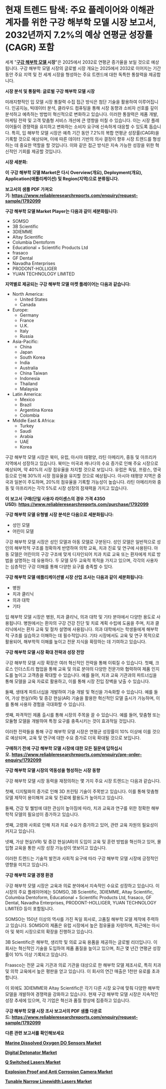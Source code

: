 <p><h1>현재 트렌드 탐색: 주요 플레이어와 이해관계자를 위한 구강 해부학 모델 시장 보고서, 2032년까지 7.2%의 예상 연평균 성장률(CAGR) 포함</h1></p><p>세계 "<strong><a href="https://www.reliableresearchreports.com/mouth-anatomical-model-r1792099?utm_campaign=106&utm_medium=8&utm_source=Github&utm_content=ia&utm_term=19032025&utm_id=mouth-anatomical-model">구강 해부학 모델&nbsp;</a></strong><strong>시장</strong>"은 2025에서 2032로 연평균 증가율을 보일 것으로 예상됩니다. 구강 해부학 모델 시장의 글로벌 시장 개요는 2025에서 2032로 이어지는 기간 동안 주요 지역 및 전 세계 시장을 형성하는 주요 트렌드에 대한 독특한 통찰력을 제공합니다.</p>
<p><strong>시장 분석 및 통찰력: 글로벌 구강 해부학 모델 시장</strong></p>
<p><p>미래지향적인 입 모델 시장 통찰력 수집 접근 방식은 첨단 기술을 활용하여 이루어집니다. 인공지능, 빅데이터 분석, 클라우드 컴퓨팅을 통해 시장 동향과 소비자 선호를 깊이 분석하고 예측하는 방법이 혁신적으로 변화하고 있습니다. 이러한 통찰력은 제품 개발, 마케팅 전략 및 고객 맞춤형 서비스 개선에 큰 영향을 미칠 수 있습니다. 이는 시장 플레이어들이 경쟁력을 유지하고 변화하는 소비자 요구에 신속하게 대응할 수 있도록 돕습니다. 특히, 입 해부학 모델 시장은 예측 기간 동안 7.2%의 복합 연평균 성장률(CAGR)을 기록할 것으로 예상되며, 이에 따른 데이터 기반의 의사 결정이 향후 시장 트렌드를 형성하는 데 중요한 역할을 할 것입니다. 이와 같은 접근 방식은 지속 가능한 성장을 위한 혁신적인 기회를 제공할 것입니다.</p><a href="%7CAUTHORITHY_DOMAIN_URL%7C?utm_campaign=106&utm_medium=8&utm_source=Github&utm_content=ia&utm_term=19032025&utm_id=mouth-anatomical-model"></a></p>
<p><strong>시장 세분화:</strong></p>
<p><strong>이 구강 해부학 모델 Market은 다시 Overview(개요), Deployment(개요), Application(애플리케이션) 및 Region(지역)으로 분류됩니다.</strong></p>
<p><strong>보고서의 샘플 PDF 가져오기:&nbsp;<a href="https://www.reliableresearchreports.com/enquiry/request-sample/1792099?utm_campaign=106&utm_medium=8&utm_source=Github&utm_content=ia&utm_term=19032025&utm_id=mouth-anatomical-model">https://www.reliableresearchreports.com/enquiry/request-sample/1792099</a></strong><strong></strong></p>
<p><strong>구강 해부학 모델 Market Player는 다음과 같이 세분화됩니다:</strong></p>
<p><ul><li>SOMSO</li><li>3B Scientific</li><li>3DIEMME</li><li>Altay Scientific</li><li>Columbia Dentoform</li><li>Educational + Scientific Products Ltd</li><li>frasaco</li><li>GF Dental</li><li>Navadha Enterprises</li><li>PRODONT-HOLLIGER</li><li>YUAN TECHNOLOGY LIMITED</li></ul></p>
<p><strong>지역별로 제공되는 구강 해부학 모델 마켓 플레이어는 다음과 같습니다:</strong></p>
<p><ul>
    <li>
        North America:
        <ul>
            <li>United States</li>
            <li>Canada</li>
        </ul>
    </li>
    <li>
        Europe:
        <ul>
            <li>Germany</li>
            <li>France</li>
            <li>U.K.</li>
            <li>Italy</li>
            <li>Russia</li>
        </ul>
    </li>
    <li>
        Asia-Pacific:
        <ul>
            <li>China</li>
            <li>Japan</li>
            <li>South Korea</li>
            <li>India</li>
            <li>Australia</li>
            <li>China Taiwan</li>
            <li>Indonesia</li>
            <li>Thailand</li>
            <li>Malaysia</li>
        </ul>
    </li>
    <li>
        Latin America:
        <ul>
            <li>Mexico</li>
            <li>Brazil</li>
            <li>Argentina Korea</li>
            <li>Colombia</li>
        </ul>
    </li>
    <li>
        Middle East & Africa:
        <ul>
            <li>Turkey</li>
            <li>Saudi</li>
            <li>Arabia</li>
            <li>UAE</li>
            <li>Korea</li>
        </ul>
    </li>
    </ul></p>
<p><p>구강 해부학 모델 시장은 북미, 유럽, 아시아 태평양, 라틴 아메리카, 중동 및 아프리카 지역에서 성장하고 있습니다. 북미는 미국과 캐나다의 수요 증가로 인해 주요 시장으로 예상되며, 약 40%의 시장 점유율을 차지할 것으로 보입니다. 유럽은 독일, 프랑스, 영국 등으로 인해 30%의 시장 점유율을 유지할 것으로 예상됩니다. 아시아 태평양 지역은 중국과 일본이 주도하며, 20%의 점유율을 기록할 가능성이 높습니다. 라틴 아메리카와 중동 및 아프리카는 각각 5%로 시장 성장의 잠재력을 가지고 있습니다.</p></p>
<p><strong>이 보고서 구매(단일 사용자 라이센스의 경우 가격 4350 USD):&nbsp;<a href="https://www.reliableresearchreports.com/purchase/1792099?utm_campaign=106&utm_medium=8&utm_source=Github&utm_content=ia&utm_term=19032025&utm_id=mouth-anatomical-model">https://www.reliableresearchreports.com/purchase/1792099</a></strong></p>
<p><strong>구강 해부학 모델 유형별 시장 분석은 다음으로 세분화됩니다:</strong></p>
<p><ul><li>성인 모델</li><li>어린이 모델</li></ul></p>
<p><p>구강 해부학 모델 시장은 성인 모델과 아동 모델로 구분된다. 성인 모델은 일반적으로 성인의 해부학적 구조를 정확하게 반영하여 의학 교육, 치과 진료 및 연구에 사용된다. 아동 모델은 어린이의 구강 구조에 맞게 디자인되어 치과 치료 교육 또는 환자에게 치료 방법을 설명하는 데 유용하다. 두 모델 모두 교육적 목적을 가지고 있으며, 각각의 사용자는 심층적인 구강 이해를 통해 다양한 요구를 충족할 수 있다.</p></p>
<p><strong>구강 해부학 모델 애플리케이션별 시장 산업 조사는 다음과 같이 세분화됩니다:</strong></p>
<p><ul><li>병원</li><li>치과 클리닉</li><li>의과 대학</li><li>기타</li></ul></p>
<p><p>입 해부학 모델 시장은 병원, 치과 클리닉, 의과 대학 및 기타 분야에서 다양한 용도로 사용됩니다. 병원에서는 환자의 구강 건강 진단 및 치료 계획 수립에 도움을 주며, 치과 클리닉에서는 환자 교육 및 절차 설명에 사용됩니다. 의과 대학에서는 학생들에게 해부학적 구조를 실습하고 이해하는 데 필수적입니다. 기타 시장에서도 교육 및 연구 목적으로 활용되어, 해부학적 이해를 높이고 전문 지식을 확장하는 데 기여하고 있습니다.</p></p>
<p><strong>구강 해부학 모델 시장 확대 전략과 성장 전망</strong></p>
<p><p>구강 해부학 모델 시장 확장은 여러 혁신적인 전략을 통해 이뤄질 수 있습니다. 첫째, 크로스 인더스트리 협업을 통해 교육 및 의료 분야의 다양한 전문가와 협력하여 제품 인지도를 높이고 고객층을 확대할 수 있습니다. 예를 들어, 치과 교육 기관과의 파트너십을 통해 모델을 교육 자료로 활용하고, 이를 통해 시장 진입 장벽을 낮출 수 있습니다.</p><p>둘째, 생태계 파트너십을 개발하여 기술 개발 및 혁신을 가속화할 수 있습니다. 예를 들어, 가상 현실(VR) 및 증강 현실(AR) 기술을 활용한 혁신적인 모델 출시가 가능하며, 이를 통해 사용자 경험을 극대화할 수 있습니다. </p><p>셋째, 파격적인 제품 출시를 통해 시장의 주목을 끌 수 있습니다. 예를 들어, 맞춤형 또는 모듈형 모델을 개발하여 특정 요구를 충족시키는 것이 효과적일 것입니다.</p><p>이러한 전략들을 통해 구강 해부학 모델 시장은 연평균 성장률이 10% 이상에 이를 것으로 예상되며, 교육 및 연구에 대한 수요 증가로 더욱 확대될 것으로 보입니다.</p></p>
<p><strong>구매하기 전에 구강 해부학 모델 시장에 대한 모든 질문에 답하십시오.&nbsp;<a href="https://www.reliableresearchreports.com/enquiry/pre-order-enquiry/1792099?utm_campaign=106&utm_medium=8&utm_source=Github&utm_content=ia&utm_term=19032025&utm_id=mouth-anatomical-model">https://www.reliableresearchreports.com/enquiry/pre-order-enquiry/1792099</a></strong><strong></strong></p>
<p><strong>구강 해부학 모델 시장의 역동성을 형성하는 시장 동향</strong></p>
<p><p>구강 해부학 모델 시장 동력을 재정의하는 몇 가지 주요 시장 트렌드는 다음과 같습니다. </p><p>첫째, 디지털화의 증가로 인해 3D 프린팅 기술이 주목받고 있습니다. 이를 통해 맞춤형 모델 제작이 용이해져 교육 및 진료에 활용도가 높아지고 있습니다. </p><p>둘째, 건강 및 웰빙에 대한 관심이 높아짐에 따라, 치과 교육과 연구를 위한 정확한 해부학적 모델의 필요성이 증가하고 있습니다. </p><p>셋째, 고령화 사회로 인해 치과 치료 수요가 증가하고 있어, 관련 교육 자원의 필요성이 커지고 있습니다. </p><p>넷째, 가상 현실(VR) 및 증강 현실(AR)의 도입이 교육 및 훈련 방법을 혁신하고 있어, 몰입형 교육을 통한 시장 성장 가능성이 엿보이고 있습니다. </p><p>이러한 트렌드는 기술적 발전과 사회적 요구에 따라 구강 해부학 모델 시장에 긍정적인 영향을 미치고 있습니다.</p></p>
<p><strong>구강 해부학 모델 경쟁 환경</strong></p>
<p><p>구강 해부학 모델 시장은 교육과 의료 분야에서 지속적인 수요로 성장하고 있습니다. 이 시장의 주요 플레이어에는 SOMSO, 3B Scientific, 3DIEMME, Altay Scientific, Columbia Dentoform, Educational + Scientific Products Ltd, frasaco, GF Dental, Navadha Enterprises, PRODONT-HOLLIGER, YUAN TECHNOLOGY LIMITED 등이 포함됩니다.</p><p>SOMSO는 150년 이상의 역사를 가진 독일 회사로, 고품질 해부학 모델 제작에 주력하고 있습니다. SOMSO의 제품은 유럽 시장에서 높은 점유율을 자랑하며, 최근에는 아시아 및 북미 시장으로의 확장을 진행하고 있습니다.</p><p>3B Scientific은 해부학, 생리학 및 의료 교육 용품을 제공하는 글로벌 리더입니다. 이 회사는 혁신적인 기술을 도입하여 제품 품질을 높이고 있으며, 최근 몇 년간 연평균 성장률이 10% 이상 기록되고 있습니다.</p><p>Fraasco는 전문 교육 기관과 의료 기관을 대상으로 한 해부학 모델 제조사로, 특히 치과 및 의학 교육에서 높은 평판을 얻고 있습니다. 이 회사의 연간 매출은 1천만 유로를 초과합니다.</p><p>이 외에도 3DIEMME와 Altay Scientific은 각기 다른 시장 요구에 맞춰 다양한 해부학 모델을 개발하여 경쟁력을 강화하고 있습니다. 현재 구강 해부학 모델 시장은 지속적인 성장 추세에 있으며, 각 기업은 혁신과 품질 향상에 집중하고 있습니다.</p></p>
<p><strong>구강 해부학 모델 시장 조사 보고서의 PDF 샘플 다운로드:&nbsp;<a href="https://www.reliableresearchreports.com/enquiry/request-sample/1792099?utm_campaign=106&utm_medium=8&utm_source=Github&utm_content=ia&utm_term=19032025&utm_id=mouth-anatomical-model">https://www.reliableresearchreports.com/enquiry/request-sample/1792099</a></strong></p>
<p><strong></strong></p>
<p><strong></strong></p>
<p><strong></strong></p>
<p><strong></strong></p>
<p><strong>다른 관련 보고서를 확인해보세요</strong></p>
<p><strong><p><a href="https://github.com/kryshaprilbb/Market-Research-Report-List-1/blob/main/marine-dissolved-oxygen-do-sensors-market.md?utm_campaign=106&utm_medium=8&utm_source=Github&utm_content=ia&utm_term=19032025&utm_id=mouth-anatomical-model">Marine Dissolved Oxygen DO Sensors Market</a></p><p><a href="https://github.com/syiqvanyo/Market-Research-Report-List-1/blob/main/digital-detonator-market.md?utm_campaign=106&utm_medium=8&utm_source=Github&utm_content=ia&utm_term=19032025&utm_id=mouth-anatomical-model">Digital Detonator Market</a></p><p><a href="https://github.com/kolffmaris58/Market-Research-Report-List-1/blob/main/q-switched-lasers-market.md?utm_campaign=106&utm_medium=8&utm_source=Github&utm_content=ia&utm_term=19032025&utm_id=mouth-anatomical-model">Q Switched Lasers Market</a></p><p><a href="https://github.com/yepezkommakp/Market-Research-Report-List-1/blob/main/explosion-proof-and-anti-corrosion-camera-market.md?utm_campaign=106&utm_medium=8&utm_source=Github&utm_content=ia&utm_term=19032025&utm_id=mouth-anatomical-model">Explosion Proof and Anti Corrosion Camera Market</a></p><p><a href="https://github.com/sderolza/Market-Research-Report-List-1/blob/main/tunable-narrow-linewidth-lasers-market.md?utm_campaign=106&utm_medium=8&utm_source=Github&utm_content=ia&utm_term=19032025&utm_id=mouth-anatomical-model">Tunable Narrow Linewidth Lasers Market</a></p></strong></p>